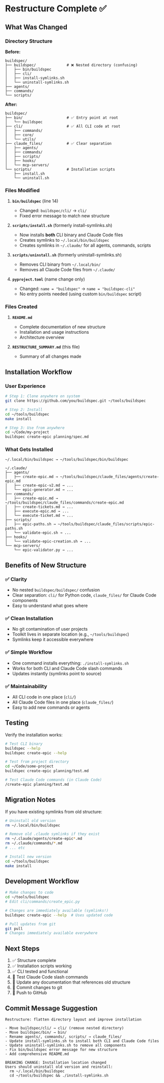 # Restructure Complete ✅

## What Was Changed

### Directory Structure

**Before:**
```
buildspec/
├── buildspec/              # ❌ Nested directory (confusing)
│   ├── bin/buildspec
│   ├── cli/
│   ├── install-symlinks.sh
│   └── uninstall-symlinks.sh
├── agents/
├── commands/
└── scripts/
```

**After:**
```
buildspec/
├── bin/                    # ✅ Entry point at root
│   └── buildspec
├── cli/                    # ✅ All CLI code at root
│   ├── commands/
│   ├── core/
│   └── utils/
├── claude_files/           # ✅ Clear separation
│   ├── agents/
│   ├── commands/
│   ├── scripts/
│   ├── hooks/
│   └── mcp-servers/
└── scripts/                # Installation scripts
    ├── install.sh
    └── uninstall.sh
```

### Files Modified

1. **`bin/buildspec`** (line 14)
   - Changed: `buildspec/cli/` → `cli/`
   - Fixed error message to match new structure

2. **`scripts/install.sh`** (formerly install-symlinks.sh)
   - Now installs **both** CLI binary and Claude Code files
   - Creates symlinks to `~/.local/bin/buildspec`
   - Creates symlinks in `~/.claude/` for all agents, commands, scripts

3. **`scripts/uninstall.sh`** (formerly uninstall-symlinks.sh)
   - Removes CLI binary from `~/.local/bin/`
   - Removes all Claude Code files from `~/.claude/`

4. **`pyproject.toml`** (name change only)
   - Changed: `name = "buildspec"` → `name = "buildspec-cli"`
   - No entry points needed (using custom `bin/buildspec` script)

### Files Created

1. **`README.md`**
   - Complete documentation of new structure
   - Installation and usage instructions
   - Architecture overview

2. **`RESTRUCTURE_SUMMARY.md`** (this file)
   - Summary of all changes made

## Installation Workflow

### User Experience

```bash
# Step 1: Clone anywhere on system
git clone https://github.com/you/buildspec.git ~/tools/buildspec

# Step 2: Install
cd ~/tools/buildspec
make install

# Step 3: Use from anywhere
cd ~/Code/my-project
buildspec create-epic planning/spec.md
```

### What Gets Installed

```
~/.local/bin/buildspec → ~/tools/buildspec/bin/buildspec

~/.claude/
├── agents/
│   ├── create-epic.md → ~/tools/buildspec/claude_files/agents/create-epic.md
│   ├── create-epic-v2.md → ...
│   └── epic-generator.md → ...
├── commands/
│   ├── create-epic.md → ~/tools/buildspec/claude_files/commands/create-epic.md
│   ├── create-tickets.md → ...
│   ├── execute-epic.md → ...
│   └── execute-ticket.md → ...
├── scripts/
│   ├── epic-paths.sh → ~/tools/buildspec/claude_files/scripts/epic-paths.sh
│   └── validate-epic.sh → ...
├── hooks/
│   └── validate-epic-creation.sh → ...
└── mcp-servers/
    └── epic-validator.py → ...
```

## Benefits of New Structure

### ✅ Clarity
- No nested `buildspec/buildspec/` confusion
- Clear separation: `cli/` for Python code, `claude_files/` for Claude Code components
- Easy to understand what goes where

### ✅ Clean Installation
- No git contamination of user projects
- Toolkit lives in separate location (e.g., `~/tools/buildspec`)
- Symlinks keep it accessible everywhere

### ✅ Simple Workflow
- One command installs everything: `./install-symlinks.sh`
- Works for both CLI and Claude Code slash commands
- Updates instantly (symlinks point to source)

### ✅ Maintainability
- All CLI code in one place (`cli/`)
- All Claude Code files in one place (`claude_files/`)
- Easy to add new commands or agents

## Testing

Verify the installation works:

```bash
# Test CLI binary
buildspec --help
buildspec create-epic --help

# Test from project directory
cd ~/Code/some-project
buildspec create-epic planning/test.md

# Test Claude Code commands (in Claude Code)
/create-epic planning/test.md
```

## Migration Notes

If you have existing symlinks from old structure:

```bash
# Uninstall old version
rm ~/.local/bin/buildspec

# Remove old .claude symlinks if they exist
rm ~/.claude/agents/create-epic*.md
rm ~/.claude/commands/*.md
# ... etc

# Install new version
cd ~/tools/buildspec
make install
```

## Development Workflow

```bash
# Make changes to code
cd ~/tools/buildspec
# Edit cli/commands/create_epic.py

# Changes are immediately available (symlinks!)
buildspec create-epic --help  # Uses updated code

# Pull updates from git
git pull
# Changes immediately available everywhere
```

## Next Steps

1. ✅ Structure complete
2. ✅ Installation scripts working
3. ✅ CLI tested and functional
4. 🔄 Test Claude Code slash commands
5. 🔄 Update any documentation that references old structure
6. 🔄 Commit changes to git
7. 🔄 Push to GitHub

## Commit Message Suggestion

```
Restructure: flatten directory layout and improve installation

- Move buildspec/cli/ → cli/ (remove nested directory)
- Move buildspec/bin/ → bin/
- Rename agents/, commands/, scripts/ → claude_files/
- Update install-symlinks.sh to install both CLI and Claude Code files
- Update uninstall-symlinks.sh to remove all components
- Fix bin/buildspec error message for new structure
- Add comprehensive README.md

BREAKING CHANGE: Installation location changed
Users should uninstall old version and reinstall:
  rm ~/.local/bin/buildspec
  cd ~/tools/buildspec && ./install-symlinks.sh
```
